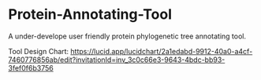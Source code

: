 # Protein-Annotating-Tool
A under-develope user friendly protein phylogenetic tree annotating tool.

Tool Design Chart: https://lucid.app/lucidchart/2a1edabd-9912-40a0-a4cf-7460776856ab/edit?invitationId=inv_3c0c66e3-9643-4bdc-bb93-3fef0f6b3756
